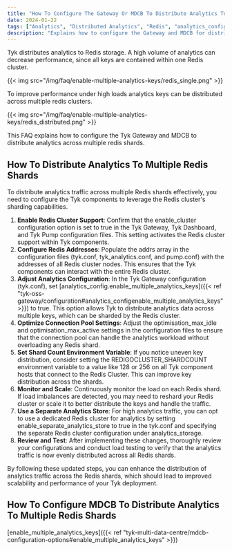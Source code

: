 ```yaml
---
title: "How To Configure The Gateway Or MDCB To Distribute Analytics To Multiple Redis Shards"
date: 2024-01-22
tags: ["Analytics", "Distributed Analytics", "Redis", "analytics_config.enable_multiple_analytics_keys" ]
description: "Explains how to configure the Gateway and MDCB for distributing analytics to multiple Redis shards."
---
```


Tyk distributes analytics to Redis storage. A high volume of analytics can decrease performance, since all keys are contained within one Redis cluster.

{{< img src="/img/faq/enable-multiple-analytics-keys/redis_single.png" >}}

To improve performance under high loads analytics keys can be distributed across multiple redis clusters.

{{< img src="/img/faq/enable-multiple-analytics-keys/redis_distributed.png" >}}

This FAQ explains how to configure the Tyk Gateway and MDCB to distribute analytics across multiple redis shards.

## How To Distribute Analytics To Multiple Redis Shards

To distribute analytics traffic across multiple Redis shards effectively, you need to configure the Tyk components to leverage the Redis cluster's sharding capabilities.

1. **Enable Redis Cluster Support**: Confirm that the enable_cluster configuration option is set to true in the Tyk Gateway, Tyk Dashboard, and Tyk Pump configuration files. This setting activates the Redis cluster support within Tyk components.
2. **Configure Redis Addresses**: Populate the addrs array in the configuration files (tyk.conf, tyk_analytics.conf, and pump.conf) with the addresses of all Redis cluster nodes. This ensures that the Tyk components can interact with the entire Redis cluster.
3. **Adjust Analytics Configuration**: In the Tyk Gateway configuration (tyk.conf), set [analytics_config.enable_multiple_analytics_keys]({{< ref "tyk-oss-gateway/configuration#analytics_configenable_multiple_analytics_keys" >}}) to true. This option allows Tyk to distribute analytics data across multiple keys, which can be sharded by the Redis cluster.
4. **Optimize Connection Pool Settings**: Adjust the optimisation_max_idle and optimisation_max_active settings in the configuration files to ensure that the connection pool can handle the analytics workload without overloading any Redis shard.
5. **Set Shard Count Environment Variable**: If you notice uneven key distribution, consider setting the REDIGOCLUSTER_SHARDCOUNT environment variable to a value like 128 or 256 on all Tyk component hosts that connect to the Redis Cluster. This can improve key distribution across the shards.
6. **Monitor and Scale**: Continuously monitor the load on each Redis shard. If load imbalances are detected, you may need to reshard your Redis cluster or scale it to better distribute the keys and handle the traffic.
7. **Use a Separate Analytics Store**: For high analytics traffic, you can opt to use a dedicated Redis cluster for analytics by setting enable_separate_analytics_store to true in the tyk.conf and specifying the separate Redis cluster configuration under analytics_storage.
8. **Review and Test**: After implementing these changes, thoroughly review your configurations and conduct load testing to verify that the analytics traffic is now evenly distributed across all Redis shards.

By following these updated steps, you can enhance the distribution of analytics traffic across the Redis shards, which should lead to improved scalability and performance of your Tyk deployment.



## How To Configure MDCB To Distribute Analytics To Multiple Redis Shards

[enable_multiple_analytics_keys]({{< ref "tyk-multi-data-centre/mdcb-configuration-options#enable_multiple_analytics_keys" >}})